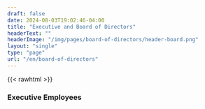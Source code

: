 ```yaml
---
draft: false
date: 2024-08-03T19:02:46-04:00
title: "Executive and Board of Directors"
headerText: ""
headerImage: "/img/pages/board-of-directors/header-board.png"
layout: "single"
type: "page"
url: "/en/board-of-directors"
---
```


{{< rawhtml >}}

<section class="wrapper !bg-[#ffffff] ">
  <div class="container pt-10 xl:pt-10 lg:pt-10 md:pt-28 pb-6 xl:pb-10 lg:pb-10 md:pb-10">
    <div class="flex flex-wrap mx-[-15px] !mb-3">
      <div class="md:w-10/12 lg:w-full xl:w-10/12 xxl:w-9/12 w-full flex-[0_0_auto] px-[15px] max-w-full !mx-auto !text-center">
        <h3 class="text-[calc(1.305rem_+_0.66vw)] font-bold xl:text-[1.8rem] !leading-[1.3] mb-7 lg:!px-36 xl:!px-32">Executive Employees</h3>
      </div>
      <!--/column -->
    </div>
    <!--/.row -->
    <div class="flex flex-wrap mx-[-15px] grid-view md:mx-[-20px] lg:mx-[-20px] xl:mx-[-25px] mt-[-40px] xl:mt-0 lg:mt-0">
      <div class="md:w-6/12 lg:w-3/12 xl:w-3/12 w-full flex-[0_0_auto] xl:px-[25px] lg:px-[20px] md:px-[20px] px-[15px] max-w-full md:mt-[40px] sm:mt-[40px] xsm:mt-[40px]">
        <div class="!relative">
          <div class="shape !rounded-[.4rem] !bg-[#fcf0f1] rellax xl:block lg:block md:block absolute" data-rellax-speed="0" style="bottom: -0.75rem; right: -0.75rem; width: 98%; height: 98%; z-index:0"></div>
          <div class="card">
            <figure class="card-img-top"></figure>
            <div class="card-body px-6 py-5">
              <h4 class="!mb-1">Lisa Ramahefason</h4>
              <p class="!mb-0 text-[.85rem]">Treasurer</p>
            </div>
            <!--/.card-body -->
          </div>
          <!-- /.card -->
        </div>
        <!-- /div -->
      </div>
      <!--/column -->
      <div class="md:w-6/12 lg:w-3/12 xl:w-3/12 w-full flex-[0_0_auto] xl:px-[25px] lg:px-[20px] md:px-[20px] px-[15px] max-w-full md:mt-[40px] sm:mt-[40px] xsm:mt-[40px]">
        <div class="!relative">
          <div class="shape !rounded-[.4rem] !bg-[#fcf0f1] rellax xl:block lg:block md:block absolute" data-rellax-speed="0" style="bottom: -0.75rem; right: -0.75rem; width: 98%; height: 98%; z-index:0"></div>
          <div class="card">
            <figure class="card-img-top"></figure>
            <div class="card-body px-6 py-5">
              <h4 class="!mb-1">Susan-Ann Craddock</h4>
              <p class="!mb-0 text-[.85rem]">Clerk</p>
            </div>
            <!--/.card-body -->
          </div>
          <!-- /.card -->
        </div>
        <!-- /div -->
      </div>
      <!--/column -->
      <div class="md:w-6/12 lg:w-3/12 xl:w-3/12 w-full flex-[0_0_auto] xl:px-[25px] lg:px-[20px] md:px-[20px] px-[15px] max-w-full md:mt-[40px] sm:mt-[40px] xsm:mt-[40px]">
        <div class="!relative">
          <div class="shape !rounded-[.4rem] !bg-[#fcf0f1] rellax xl:block lg:block md:block absolute" data-rellax-speed="0" style="bottom: -0.75rem; right: -0.75rem; width: 98%; height: 98%; z-index:0"></div>
          <div class="card">
            <figure class="card-img-top"></figure>
            <div class="card-body px-6 py-5">
              <h4 class="!mb-1">Vacant</h4>
              <p class="!mb-0 text-[.85rem]">Resource Person</p>
            </div>
            <!--/.card-body -->
          </div>
          <!-- /.card -->
        </div>
        <!-- /div -->
      </div>
      <!--/column -->
    </div>
    <!--/.row -->
  </div>
</section>
<!-- /section -->

<section class="wrapper !bg-[#ffffff] ">
  <div class="container pt-10 xl:pt-10 lg:pt-10 md:pt-28 pb-6 xl:pb-10 lg:pb-10 md:pb-10">
    <div class="flex flex-wrap mx-[-15px] !mb-3">
      <div class="md:w-10/12 lg:w-full xl:w-10/12 xxl:w-9/12 w-full flex-[0_0_auto] px-[15px] max-w-full !mx-auto !text-center">
        <h3 class="text-[calc(1.305rem_+_0.66vw)] font-bold xl:text-[1.8rem] !leading-[1.3] mb-7 lg:!px-36 xl:!px-32">Executive Directors</h3>
      </div>
      <!--/column -->
    </div>
    <!--/.row -->
    <div class="flex flex-wrap mx-[-15px] grid-view md:mx-[-20px] lg:mx-[-20px] xl:mx-[-25px] mt-[-40px] xl:mt-0 lg:mt-0">
      <div class="md:w-6/12 lg:w-3/12 xl:w-3/12 w-full flex-[0_0_auto] xl:px-[25px] lg:px-[20px] md:px-[20px] px-[15px] max-w-full md:mt-[40px] sm:mt-[40px] xsm:mt-[40px]">
        <div class="!relative">
          <div class="shape !rounded-[.4rem] !bg-[#fcf0f1] rellax xl:block lg:block md:block absolute" data-rellax-speed="0" style="bottom: -0.75rem; right: -0.75rem; width: 98%; height: 98%; z-index:0"></div>
          <div class="card">
            <figure class="card-img-top"></figure>
            <div class="card-body px-6 py-5">
              <h4 class="!mb-1">Pastor Rob Sellitto</h4>
              <p class="!mb-0 text-[.85rem]">Board Chair</p>
            </div>
            <!--/.card-body -->
          </div>
          <!-- /.card -->
        </div>
        <!-- /div -->
      </div>
      <!--/column -->
      <div class="md:w-6/12 lg:w-3/12 xl:w-3/12 w-full flex-[0_0_auto] xl:px-[25px] lg:px-[20px] md:px-[20px] px-[15px] max-w-full md:mt-[40px] sm:mt-[40px] xsm:mt-[40px]">
        <div class="!relative">
          <div class="shape !rounded-[.4rem] !bg-[#fcf0f1] rellax xl:block lg:block md:block absolute" data-rellax-speed="0" style="bottom: -0.75rem; right: -0.75rem; width: 98%; height: 98%; z-index:0"></div>
          <div class="card">
            <figure class="card-img-top"></figure>
            <div class="card-body px-6 py-5">
              <h4 class="!mb-1">Vacant</h4>
              <p class="!mb-0 text-[.85rem]">Vice Chair</p>
            </div>
            <!--/.card-body -->
          </div>
          <!-- /.card -->
        </div>
        <!-- /div -->
      </div>
      <!--/column -->
    </div>
    <!--/.row -->
  </div>
</section>
<!-- /section -->

<section class="wrapper !bg-[#ffffff] ">
  <div class="container pt-10 xl:pt-10 lg:pt-10 md:pt-28 pb-6 xl:pb-10 lg:pb-10 md:pb-10">
    <div class="flex flex-wrap mx-[-15px] !mb-3">
      <div class="md:w-10/12 lg:w-full xl:w-10/12 xxl:w-9/12 w-full flex-[0_0_auto] px-[15px] max-w-full !mx-auto !text-center">
        <h3 class="text-[calc(1.305rem_+_0.66vw)] font-bold xl:text-[1.8rem] !leading-[1.3] mb-7 lg:!px-36 xl:!px-32">Directors at Large</h3>
      </div>
      <!--/column -->
    </div>
    <!--/.row -->
    <div class="flex flex-wrap mx-[-15px] grid-view md:mx-[-20px] lg:mx-[-20px] xl:mx-[-25px] mt-[-40px] xl:mt-0 lg:mt-0">
      <div class="md:w-6/12 lg:w-3/12 xl:w-3/12 w-full flex-[0_0_auto] xl:px-[25px] lg:px-[20px] md:px-[20px] px-[15px] max-w-full md:mt-[40px] sm:mt-[40px] xsm:mt-[40px]">
        <div class="!relative">
          <div class="shape !rounded-[.4rem] !bg-[#fcf0f1] rellax xl:block lg:block md:block absolute" data-rellax-speed="0" style="bottom: -0.75rem; right: -0.75rem; width: 98%; height: 98%; z-index:0"></div>
          <div class="card">
            <figure class="card-img-top"></figure>
            <div class="card-body px-6 py-5">
              <h4 class="!mb-1">Rev José M’Bala</h4>
              <p class="!mb-0 text-[.85rem]">Director</p>
            </div>
            <!--/.card-body -->
          </div>
          <!-- /.card -->
        </div>
        <!-- /div -->
      </div>
      <!--/column -->
      <div class="md:w-6/12 lg:w-3/12 xl:w-3/12 w-full flex-[0_0_auto] xl:px-[25px] lg:px-[20px] md:px-[20px] px-[15px] max-w-full md:mt-[40px] sm:mt-[40px] xsm:mt-[40px]">
        <div class="!relative">
          <div class="shape !rounded-[.4rem] !bg-[#fcf0f1] rellax xl:block lg:block md:block absolute" data-rellax-speed="0" style="bottom: -0.75rem; right: -0.75rem; width: 98%; height: 98%; z-index:0"></div>
          <div class="card">
            <figure class="card-img-top"></figure>
            <div class="card-body px-6 py-5">
              <h4 class="!mb-1">Josiah MacDonald</h4>
              <p class="!mb-0 text-[.85rem]">Director</p>
            </div>
            <!--/.card-body -->
          </div>
          <!-- /.card -->
        </div>
        <!-- /div -->
      </div>
      <!--/column -->
      <div class="md:w-6/12 lg:w-3/12 xl:w-3/12 w-full flex-[0_0_auto] xl:px-[25px] lg:px-[20px] md:px-[20px] px-[15px] max-w-full md:mt-[40px] sm:mt-[40px] xsm:mt-[40px]">
        <div class="!relative">
          <div class="shape !rounded-[.4rem] !bg-[#fcf0f1] rellax xl:block lg:block md:block absolute" data-rellax-speed="0" style="bottom: -0.75rem; right: -0.75rem; width: 98%; height: 98%; z-index:0"></div>
          <div class="card">
            <figure class="card-img-top"></figure>
            <div class="card-body px-6 py-5">
              <h4 class="!mb-1">Al Turcott</h4>
              <p class="!mb-0 text-[.85rem]">Director</p>
            </div>
            <!--/.card-body -->
          </div>
          <!-- /.card -->
        </div>
        <!-- /div -->
      </div>
      <!--/column -->
    </div>
    <!--/.row -->
  </div>
</section>
<!-- /section -->



<div class="container pt-20 xl:pt-28 lg:pt-28 md:pt-28 pb-16 xl:pb-20 lg:pb-20 md:pb-20">
  <div class="flex flex-wrap mx-[-15px] !mb-3">
    <div class="md:w-10/12 lg:w-10/12 xl:w-9/12 xxl:w-7/12 w-full flex-[0_0_auto] px-[15px] max-w-full !mx-auto !text-center">
      <h2 class="text-[calc(1.305rem_+_0.66vw)] font-bold xl:text-[1.8rem] leading-[1.3] mb-3 xl:!px-[4.5rem] lg:!px-[4.5rem]">New Church Application Committee</h2>
    </div>
    <!--/column -->
  </div>
  <!--/.row -->
  <div class="!relative">
    <div class="shape !rounded-[50%] !bg-[#fff8ee] rellax !w-[6rem] !h-[6rem] absolute z-[1]" data-rellax-speed="1" style="bottom: 0.5rem; right: -1.7rem;"></div>
    <div class="shape !rounded-[50%] bg-line red rellax !w-[6rem] !h-[6rem] absolute z-[1] opacity-50" data-rellax-speed="1" style="top: 0.5rem; left: -1.7rem;"></div>
    <div class="swiper-container dots-closer !mb-6" data-margin="0" data-dots="true" data-items-xxl="4" data-items-xl="3" data-items-lg="3" data-items-md="2" data-items-xs="1">
      <div class="swiper">
        <div class="swiper-wrapper">
          <div class="swiper-slide">
            <div class="item-inner">
              <div class="card">
                <div class="card-body p-[40px]">
                  <h4 class="mb-1">Bob Davies</h4>
                  <div class="text-[0.65rem] mb-2 uppercase tracking-[0.02rem] font-bold text-[#aab0bc]">- Association Ministry Committee Chair<br/>- New Church Application Committee Chair</div>
                  </nav>
                  <!-- /.social -->
                </div>
                <!--/.card-body -->
              </div>
              <!-- /.card -->
            </div>
            <!-- /.item-inner -->
          </div>
          <!--/.swiper-slide -->
          <div class="swiper-slide">
            <div class="item-inner">
              <div class="card">
                <div class="card-body p-[40px]">
                  <h4 class="mb-1">Schello Hyacinthe</h4>
                  <div class="text-[0.65rem] mb-2 uppercase tracking-[0.02rem] font-bold text-[#aab0bc]">Bilingual Consultant</div>
                  </nav>
                  <!-- /.social -->
                </div>
                <!--/.card-body -->
              </div>
              <!-- /.card -->
            </div>
            <!-- /.item-inner -->
          </div>
          <!--/.swiper-slide -->
          <div class="swiper-slide">
            <div class="item-inner">
              <div class="card">
                <div class="card-body p-[40px]">
                  <h4 class="mb-1">John Perkin</h4>
                  <div class="text-[0.65rem] mb-2 uppercase tracking-[0.02rem] font-bold text-[#aab0bc]">Representative</div>
                  </nav>
                  <!-- /.social -->
                </div>
                <!--/.card-body -->
              </div>
              <!-- /.card -->
            </div>
            <!-- /.item-inner -->
          </div>
          <!--/.swiper-slide -->
          <div class="swiper-slide">
            <div class="item-inner">
              <div class="card">
                <div class="card-body p-[40px]">
                  <h4 class="mb-1">Cheryl Hanna</h4>
                  <div class="text-[0.65rem] mb-2 uppercase tracking-[0.02rem] font-bold text-[#aab0bc]">Representative</div>
                  </nav>
                  <!-- /.social -->
                </div>
                <!--/.card-body -->
              </div>
              <!-- /.card -->
            </div>
            <!-- /.item-inner -->
          </div>
          <!--/.swiper-slide -->
          <div class="swiper-slide">
            <div class="item-inner">
              <div class="card">
                <div class="card-body p-[40px]">
                  <h4 class="mb-1"> Schello Hyacinthe</h4>
                  <div class="text-[0.65rem] mb-2 uppercase tracking-[0.02rem] font-bold text-[#aab0bc]">Bilingual Consultant</div>
                  </nav>
                  <!-- /.social -->
                </div>
                <!--/.card-body -->
              </div>
              <!-- /.card -->
            </div>
            <!-- /.item-inner -->
          </div>
          <!--/.swiper-slide -->
        <!--/.swiper-wrapper -->
      </div>
      <!-- /.swiper -->
    </div>
    <!-- /.swiper-container -->
  </div>
  <!-- /.relative -->
</div>

<div class="flex flex-wrap mx-[-15px] !mt-[3rem]">
<div class="lg:w-6/12 xl:w-5/12 w-full flex-[0_0_auto] px-[15px] max-w-full !mx-auto !text-center">
  <h2 class="text-[calc(1.265rem_+_0.18vw)] font-bold xl:text-[1.4rem] leading-[1.35] !mb-3">Want to help?</h2>
  <a href="mailto:info@ottawabaptist.ca" class="btn btn-primary text-white !bg-[#3f78e0] border-[#3f78e0] hover:text-white hover:bg-[#3f78e0] hover:border-[#3f78e0] focus:shadow-[rgba(92,140,229,1)] active:text-white active:bg-[#3f78e0] active:border-[#3f78e0] disabled:text-white disabled:bg-[#3f78e0] disabled:border-[#3f78e0] !rounded-[50rem] hover:translate-y-[-0.15rem] hover:shadow-[0_0.25rem_0.75rem_rgba(30,34,40,0.15)]">Get in Touch</a>
</div>
<!-- /column -->
</div>


{{< /rawhtml >}}
